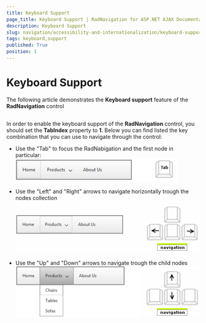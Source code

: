 ```yaml
---
title: Keyboard Support
page_title: Keyboard Support | RadNavigation for ASP.NET AJAX Documentation
description: Keyboard Support
slug: navigation/accessibility-and-internationalization/keyboard-support
tags: keyboard,support
published: True
position: 1
---
```


# Keyboard Support



The following article demonstrates the **Keyboard support** feature of the **RadNavigation** control

## 

In order to enable the keyboard support of the **RadNavigation** control, you should set the **TabIndex** property to **1**. Below you can find listed the key combination that you can use to navigate through the control:

* Use the "Tab" to focus the RadNabigation and the first node in particular: ![navigation-keyboardsupport 1](images/navigation-keyboardsupport1.png)

* Use the "Left" and "Right" arrows to navigate horizontally trough the nodes collection ![navigation-keyboardsupport 2](images/navigation-keyboardsupport2.png)

* Use the "Up" and "Down" arrows to navigate trough the child nodes![navigation-keyboardsupport 3](images/navigation-keyboardsupport3.png)
